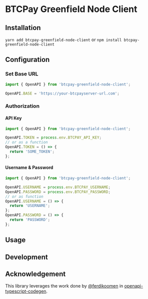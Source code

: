 # BTCPay Greenfield Node Client

## Installation

`yarn add btcpay-greenfield-node-client`
or
`npm install btcpay-greenfield-node-client`

## Configuration

### Set Base URL

```typescript
import { OpenAPI } from 'btcpay-greenfield-node-client';

OpenAPI.BASE = 'https://your-btcpayserver-url.com';
```

### Authorization

#### API Key

```typescript
import { OpenAPI } from 'btcpay-greenfield-node-client';

OpenAPI.TOKEN = process.env.BTCPAY_API_KEY;
// or as a function
OpenAPI.TOKEN = () => {
  return 'SOME_TOKEN';
};
```

#### Username & Password

```typescript
import { OpenAPI } from 'btcpay-greenfield-node-client';

OpenAPI.USERNAME = process.env.BTCPAY_USERNAME;
OpenAPI.PASSWORD = process.env.BTCPAY_PASSWORD;
// or as function
OpenAPI.USERNAME = () => {
  return 'USERNAME';
};
OpenAPI.PASSWORD = () => {
  return 'PASSWORD';
};
```

## Usage

## Development

## Acknowledgement

This library leverages the work done by [@ferdikoomen](https://github.com/ferdikoomen) in [openapi-typescript-codegen](https://github.com/ferdikoomen/openapi-typescript-codegen).
